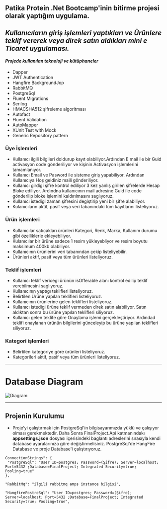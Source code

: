 ## Patika  Protein .Net Bootcamp'inin bitirme projesi olarak yaptığım uygulama.
## *Kullanıcıların giriş işlemleri yaptıkları ve Ürünlere teklif vererek veya direk satın aldıkları mini e Ticaret uygulaması.*
#### *Projede kullanılan teknoloji ve kütüphaneler*
- Dapper 
- JWT Authentication
- Hangfire BackgroundJop
- RabbitMQ
- PostgreSql
- Fluent Migrations
- Serilog
- HMACSHA512 şifreleme algoritması
- Autofact 
- Fluent Validation
- AutoMapper
- XUnit Test with Mock
- Generic Repository pattern


### Üye İşlemleri
- Kullanıcı ilgili bilgileri doldurup kayıt olabiliyor.Ardından E mail ile bir Guid activasyon code gönderiliyor ve kişinin Activasyon işlemlerini tamamlanıyor.
- Kullanıcı Email ve Pasword ile sisteme giriş yapabiliyor. Ardından Kullanıcıya Hoş geldiniz maili gönderiliyor.
- Kullanıcı girdigi şifre kontrol ediliyor 3 kez yanlış girilen şifrelerde Hesap Bloke ediliyor. Ardındna kullanıcının mail adresine Guid ile code gönderilip bloke işlemini kaldırılmasını saglıyoruz.
- Kullanıcı istedigi zaman şifresini degiştirip yeni bir şifre alabiliyor.
- Kulanıcıların aktif, pasif veya veri tabanındaki tüm kayıtlarını listeliyoruz.
### Ürün işlemleri
- Kullanıcılar satıcakları ürünleri Kategori, Renk, Marka, Kullanım durumu gibi özelliklerle ekleyebiliyor.
- Kulanıcılar bir ürüne sadece 1 resim yükleyebliyor ve resim boyutu maksimum 400kb olabiliyor. 
- Kullanıcının ürünlerini veri tabanından çekip listeliyebilir.
- Ürünleri aktif, pasif veya tüm ürünleri listeliyoruz.
### Teklif işlemleri
- Kullanıcı teklif vericegi ürünün isOfferable alanı kontrol edilip teklif verebilmesini saglıyoruz.
- Kullanıcının yaptıgı teklifleri listeliyoruz.
- Belirtilen Ürüne yapılan teklifleri listeliyoruz.
- Kullanıcının ürünlerine gelen teklifleri listeliyoruz.
- Kullanıcı istedigi ürüne teklif vermeden direk satın alabiliyor. Satın aldıktan sonra bu ürüne yapılan teklifleri siliyoruz.
- Kullanıcı gelen teklife göre Onaylama işlemi gerçekleştiriyor. Ardındad teklifi onaylanan ürünün bilgilerini günceleyip bu ürüne yapılan teklifleri siliyoruz.
### Kategori işlemleri
- Belirtilen kategoriye göre ürünleri listeliyoruz.
- Kategorileri aktif, pasif veya tüm ürünleri listeliyoruz.
 <hr>
 
# Database Diagram
![Diagram](https://i.hizliresim.com/iw387vc.png)
 
 <hr>
 
 ## Projenin Kurulumu
 - Proje’yi çalıştırmak için PostgreSql'in bilgisayarımızda yüklü ve çalışıyor olması gerekmektedir. Daha Sonra FinalProject.Api katmanındakı **appsettings.json** dosyası içerisindeki baglantı adreslerini sırasıyla kendi database ayaralarınıza göre değiştirmelisiniz. PostgreSql'de HangFire Database ve proje Database'i  çalıştırıyoruz.
 
 ````
 ConnectionStrings": {
  "PostgreSql": "User ID=postgres; Password=(Şifre); Server=localhost; Port=5432 ;Database=FinalProject; Integrated Security=true; Pooling=true"
}, 

"RabbitMq": "ilgili rabbitmq amps instance bilgisi",

"HangfirePostreSql": "User ID=postgres; Password=(Şifre); Server=localhost; Port=5432 ;Database=FinalProject; Integrated Security=true; Pooling=true",
 
 
